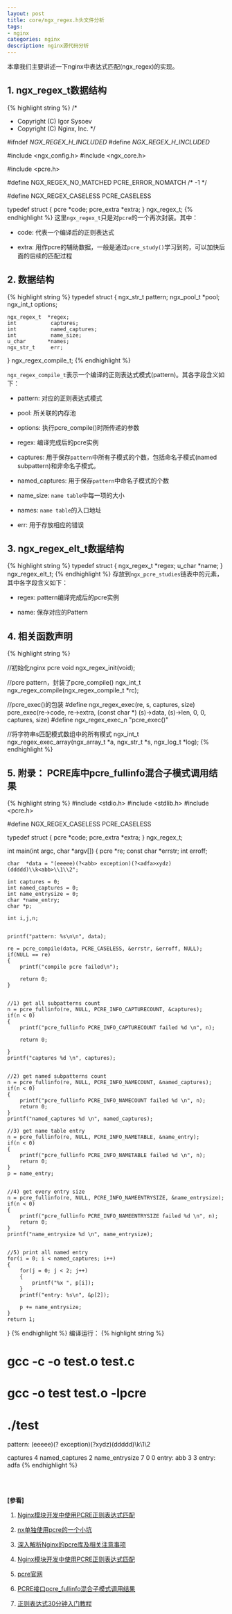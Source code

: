 ```yaml
---
layout: post
title: core/ngx_regex.h头文件分析
tags:
- nginx
categories: nginx
description: nginx源代码分析
---
```




本章我们主要讲述一下nginx中表达式匹配(ngx_regex)的实现。


<!-- more -->


## 1. ngx_regex_t数据结构
{% highlight string %}
/*
 * Copyright (C) Igor Sysoev
 * Copyright (C) Nginx, Inc.
 */


#ifndef _NGX_REGEX_H_INCLUDED_
#define _NGX_REGEX_H_INCLUDED_


#include <ngx_config.h>
#include <ngx_core.h>

#include <pcre.h>


#define NGX_REGEX_NO_MATCHED  PCRE_ERROR_NOMATCH   /* -1 */

#define NGX_REGEX_CASELESS    PCRE_CASELESS


typedef struct {
    pcre        *code;
    pcre_extra  *extra;
} ngx_regex_t;
{% endhighlight %}
这里```ngx_regex_t```只是对```pcre```的一个再次封装。其中：

* code: 代表一个编译后的正则表达式

* extra: 用作pcre的辅助数据，一般是通过```pcre_study()```学习到的，可以加快后面的后续的匹配过程


## 2. 数据结构
{% highlight string %}
typedef struct {
    ngx_str_t     pattern;
    ngx_pool_t   *pool;
    ngx_int_t     options;

    ngx_regex_t  *regex;
    int           captures;
    int           named_captures;
    int           name_size;
    u_char       *names;
    ngx_str_t     err;
} ngx_regex_compile_t;
{% endhighlight %}

```ngx_regex_compile_t```表示一个编译的正则表达式模式(pattern)。其各字段含义如下：

* pattern: 对应的正则表达式模式

* pool: 所关联的内存池

* options: 执行pcre_compile()时所传递的参数

* regex: 编译完成后的pcre实例

* captures: 用于保存```pattern```中所有子模式的个数，包括命名子模式(named subpattern)和非命名子模式。

* named_captures: 用于保存```pattern```中命名子模式的个数

* name_size: ```name table```中每一项的大小

* names: ```name table```的入口地址

* err: 用于存放相应的错误


## 3. ngx_regex_elt_t数据结构
{% highlight string %}
typedef struct {
    ngx_regex_t  *regex;
    u_char       *name;
} ngx_regex_elt_t;
{% endhighlight %}
存放到```ngx_pcre_studies```链表中的元素， 其中各字段含义如下：

* regex: pattern编译完成后的pcre实例

* name: 保存对应的Pattern

## 4. 相关函数声明
{% highlight string %}

//初始化nginx pcre
void ngx_regex_init(void);

//pcre pattern，封装了pcre_compile()
ngx_int_t ngx_regex_compile(ngx_regex_compile_t *rc);

//pcre_exec()的包装
#define ngx_regex_exec(re, s, captures, size)                                \
    pcre_exec(re->code, re->extra, (const char *) (s)->data, (s)->len, 0, 0, \
              captures, size)
#define ngx_regex_exec_n      "pcre_exec()"


//将字符串s匹配模式数组中的所有模式
ngx_int_t ngx_regex_exec_array(ngx_array_t *a, ngx_str_t *s, ngx_log_t *log);
{% endhighlight %}


## 5. 附录： PCRE库中pcre_fullinfo混合子模式调用结果
{% highlight string %}
#include <stdio.h>
#include <stdlib.h>
#include <pcre.h>
 
#define NGX_REGEX_CASELESS    PCRE_CASELESS
 
typedef struct {
    pcre        *code;
    pcre_extra  *extra;
} ngx_regex_t;
 
 
int main(int argc, char *argv[])
{
	pcre  *re;
	const char *errstr;
	int  erroff;

	char  *data = "(eeeee)(?<abb> exception)(?<adfa>xydz)(ddddd)\\k<abb>\\1\\2";

	int captures = 0;
	int named_captures = 0;
	int name_entrysize = 0;
	char *name_entry;
	char *p;

	int i,j,n;


	printf("pattern: %s\n\n", data);

	re = pcre_compile(data, PCRE_CASELESS, &errstr, &erroff, NULL);
	if(NULL == re)
	{
		printf("compile pcre failed\n");

		return 0;
	}


	//1) get all subpatterns count
	n = pcre_fullinfo(re, NULL, PCRE_INFO_CAPTURECOUNT, &captures);
	if(n < 0)
	{
		printf("pcre_fullinfo PCRE_INFO_CAPTURECOUNT failed %d \n", n);

		return 0;

	}         
	printf("captures %d \n", captures);


	//2) get named subpatterns count
	n = pcre_fullinfo(re, NULL, PCRE_INFO_NAMECOUNT, &named_captures);
	if(n < 0)
	{
		printf("pcre_fullinfo PCRE_INFO_NAMECOUNT failed %d \n", n);
		return 0;
	}
	printf("named_captures %d \n", named_captures);

	//3) get name table entry
	n = pcre_fullinfo(re, NULL, PCRE_INFO_NAMETABLE, &name_entry);
	if(n < 0)
	{
		printf("pcre_fullinfo PCRE_INFO_NAMETABLE failed %d \n", n);
		return 0;
	}
	p = name_entry;

	
	//4) get every entry size
	n = pcre_fullinfo(re, NULL, PCRE_INFO_NAMEENTRYSIZE, &name_entrysize);
	if(n < 0)
	{
		printf("pcre_fullinfo PCRE_INFO_NAMEENTRYSIZE failed %d \n", n);
		return 0;
	}
	printf("name_entrysize %d \n", name_entrysize);


	//5) print all named entry
	for(i = 0; i < named_captures; i++)
	{
		for(j = 0; j < 2; j++)
		{
			printf("%x ", p[i]);
		}
		printf("entry: %s\n", &p[2]);

		p += name_entrysize;
	}
	return 1;
}
{% endhighlight %}
编译运行：
{% highlight string %}
# gcc -c -o test.o test.c
# gcc -o test test.o -lpcre
# ./test
pattern: (eeeee)(?<abb> exception)(?<adfa>xydz)(ddddd)\k<abb>\1\2

captures 4 
named_captures 2 
name_entrysize 7 
0 0 entry: abb
3 3 entry: adfa
{% endhighlight %}



<br />
<br />

**[参看]**

1. [Nginx模块开发中使用PCRE正则表达式匹配](https://blog.x-speed.cc/archives/38.html)

2. [nx单独使用pcre的一个小坑](http://dinic.iteye.com/blog/2057150)

3. [深入解析Nginx的pcre库及相关注意事项](https://blog.csdn.net/deltatang/article/details/8754002)

4. [Nginx模块开发中使用PCRE正则表达式匹配](https://blog.x-speed.cc/archives/38.html)

5. [pcre官网](http://www.pcre.org/)

6. [PCRE接口pcre_fullinfo混合子模式调用结果](https://blog.csdn.net/zwleagle/article/details/8563364)

7. [正则表达式30分钟入门教程](https://blog.csdn.net/wushuai1346/article/details/7180920#backreference)

<br />
<br />
<br />

